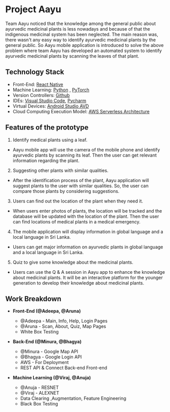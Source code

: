 # Project Aayu 

Team Aayu noticed that the knowledge among the general public about ayurvedic medicinal plants is less nowadays and because of that the indigenous medicinal system has been neglected. The main reason was, there wasn't any easy way to identify ayurvedic medicinal plants by the general public. So Aayu mobile application is introduced to solve the above problem where team Aayu has developed an automated system to identify ayurvedic medicinal plants by scanning the leaves of that plant.

## Technology Stack

 - Front-End: [React Native](https://reactnative.dev/)
 - Machine Learning: [Python](https://www.python.org/) , [PyTorch](https://www.python.org/)
 - Version Controllers: [Github](https://github.com/)
 - IDEs: [Visual Studio Code](https://code.visualstudio.com/), [Pycharm](https://www.jetbrains.com/pycharm/)
 - Virtual Devices: [Android Studio AVD](https://developer.android.com/studio)
 - Cloud Computing Execution Model: [AWS Serverless Architecture](https://aws.amazon.com/)
 
 ## Features of the prototype
 1.  Identify medical plants using a leaf.
    

-   Aayu mobile app will use the camera of the mobile phone and identify ayurvedic plants by scanning its leaf. Then the user can get relevant information regarding the plant.
    

2.  Suggesting other plants with similar qualities.
    

-   After the identification process of the plant, Aayu application will suggest plants to the user with similar qualities. So, the user can compare those plants by considering suggestions.
    

3.  Users can find out the location of the plant when they need it.
    

-   When users enter photos of plants, the location will be tracked and the database will be updated with the location of the plant. Then the user can find locations of medical plants in a medical emergency.
    

4.  The mobile application will display information in global language and a local language in Sri Lanka.
    

-   Users can get major information on ayurvedic plants in global language and a local language in Sri Lanka.
    

5.  Quiz to give some knowledge about the medicinal plants.
    

-   Users can use the Q & A session in Aayu app to enhance the knowledge about medicinal plants. It will be an interactive platform for the younger generation to develop their knowledge about medicinal plants.

## Work Breakdown

 - **Front-End (@Adeepa, @Aruna)**
	 - @Adeepa - Main, Info, Help, Login Pages
	 - @Aruna - Scan, About, Quiz, Map Pages
	 - White Box Testing
	
- **Back-End (@Minura, @Bhagya)**
	- @Minura - Google Map API
	- @Bhagya - Google Login API
	- AWS - For Deployment
	- REST API & Connect Back-end Front-end

- **Machine Learning (@Viraj, @Anuja)**
	- @Anuja - RESNET
	- @Viraj - ALEXNET
	- Data Clearing ,Augmentation, Feature Engineering
	- Black Box Testing




